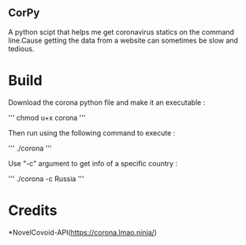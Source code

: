 ## CorPy

A python scipt that helps me get coronavirus statics on the command line.Cause getting the data from a website can sometimes be slow and tedious.

# Build

Download the corona python file and make it an executable :

'''
chmod u+x corona
'''

Then run using the following command to execute :

'''
./corona
'''

Use "-c" argument to get info of a specific country :

'''
./corona -c Russia
'''

# Credits

*NovelCovoid-API(https://corona.lmao.ninja/)
